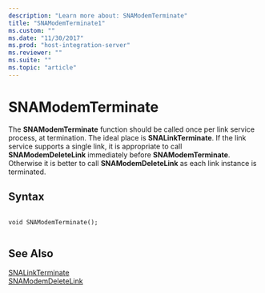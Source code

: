 ```yaml
---
description: "Learn more about: SNAModemTerminate"
title: "SNAModemTerminate1"
ms.custom: ""
ms.date: "11/30/2017"
ms.prod: "host-integration-server"
ms.reviewer: ""
ms.suite: ""
ms.topic: "article"
---
```

# SNAModemTerminate
The **SNAModemTerminate** function should be called once per link service process, at termination. The ideal place is **SNALinkTerminate**. If the link service supports a single link, it is appropriate to call **SNAModemDeleteLink** immediately before **SNAModemTerminate**. Otherwise it is better to call **SNAModemDeleteLink** as each link instance is terminated.  
  
## Syntax  
  
```  
  
void SNAModemTerminate();  
  
```  
  
## See Also  
 [SNALinkTerminate](../core/snalinkterminate1.md)   
 [SNAModemDeleteLink](../core/snamodemdeletelink2.md)
